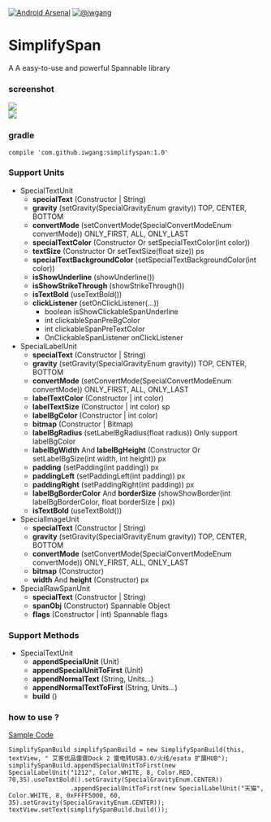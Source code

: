 [![Android Arsenal](https://img.shields.io/badge/Android%20Arsenal-SimplifySpan-green.svg?style=true)](http://android-arsenal.com/details/1/2907)
[![@iwgang](https://img.shields.io/badge/weibo-%40iwgang-blue.svg)](http://weibo.com/iwgang)

# SimplifySpan
A A easy-to-use and powerful Spannable library

### screenshot
![](https://raw.githubusercontent.com/iwgang/SimplifySpan/master/screenshot/s1.png)   
![](https://raw.githubusercontent.com/iwgang/SimplifySpan/master/screenshot/s2.gif)  

### gradle
    compile 'com.github.iwgang:simplifyspan:1.0'
    
### Support Units
* SpecialTextUnit
    * **specialText** (Constructor | String)
    * **gravity** (setGravity(SpecialGravityEnum gravity)) TOP, CENTER, BOTTOM
    * **convertMode** (setConvertMode(SpecialConvertModeEnum convertMode)) ONLY_FIRST, ALL, ONLY_LAST
    * **specialTextColor** (Constructor Or setSpecialTextColor(int color))
    * **textSize** (Constructor Or setTextSize(float size)) ps
    * **specialTextBackgroundColor** (setSpecialTextBackgroundColor(int color))
    * **isShowUnderline** (showUnderline())
    * **isShowStrikeThrough** (showStrikeThrough())
    * **isTextBold** (useTextBold())
    * **clickListener** (setOnClickListener(...))
        * boolean isShowClickableSpanUnderline
        * int     clickableSpanPreBgColor
        * int     clickableSpanPreTextColor
        * OnClickableSpanListener onClickListener
* SpecialLabelUnit
    * **specialText** (Constructor | String)
    * **gravity** (setGravity(SpecialGravityEnum gravity)) TOP, CENTER, BOTTOM
    * **convertMode** (setConvertMode(SpecialConvertModeEnum convertMode)) ONLY_FIRST, ALL, ONLY_LAST
    * **labelTextColor** (Constructor | int color)
    * **labelTextSize** (Constructor | int color) sp
    * **labelBgColor** (Constructor | int color)
    * **bitmap** (Constructor | Bitmap)
    * **labelBgRadius** (setLabelBgRadius(float radius)) Only support labelBgColor
    * **labelBgWidth** And **labelBgHeight** (Constructor Or setLabelBgSize(int width, int height)) px
    * **padding** (setPadding(int padding)) px
    * **paddingLeft** (setPaddingLeft(int padding)) px
    * **paddingRight** (setPaddingRight(int padding)) px
    * **labelBgBorderColor** And **borderSize** (showShowBorder(int labelBgBorderColor, float borderSize | px))
    * **isTextBold** (useTextBold())
* SpecialImageUnit
    * **specialText** (Constructor | String)
    * **gravity** (setGravity(SpecialGravityEnum gravity)) TOP, CENTER, BOTTOM
    * **convertMode** (setConvertMode(SpecialConvertModeEnum convertMode)) ONLY_FIRST, ALL, ONLY_LAST
    * **bitmap** (Constructor)
    * **width** And **height** (Constructor) px
* SpecialRawSpanUnit
    * **specialText** (Constructor | String)
    * **spanObj** (Constructor) Spannable Object
    * **flags** (Constructor | int) Spannable flags
    
### Support Methods
* SpecialTextUnit
    * **appendSpecialUnit** (Unit) 
    * **appendSpecialUnitToFirst** (Unit)
    * **appendNormalText** (String, Units...)
    * **appendNormalTextToFirst** (String, Units...)
    * **build** ()

### how to use ?
[Sample Code](https://github.com/iwgang/SimplifySpan/blob/master/app/src/main/java/cn/iwgang/simplifyspandemo/MainActivity.java)
```
SimplifySpanBuild simplifySpanBuild = new SimplifySpanBuild(this, textView, " 艾客优品雷霆Dock 2 雷电转USB3.0/火线/esata 扩展HUB");
simplifySpanBuild.appendSpecialUnitToFirst(new SpecialLabelUnit("1212", Color.WHITE, 8, Color.RED, 70,35).useTextBold().setGravity(SpecialGravityEnum.CENTER))
                 .appendSpecialUnitToFirst(new SpecialLabelUnit("天猫", Color.WHITE, 8, 0xFFFF5000, 60, 35).setGravity(SpecialGravityEnum.CENTER));
textView.setText(simplifySpanBuild.build());
```
